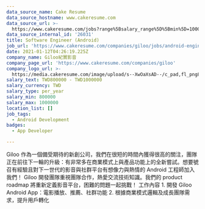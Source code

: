 ```yaml
---
data_source_name: Cake Resume
data_source_hostname: www.cakeresume.com
data_source_url: >-
  https://www.cakeresume.com/jobs?range%5Bsalary_range%5D%5Bmin%5D=1000000&refinementList%5Bprofession%5D%5B0%5D=tech_android-development&refinementList%5Bprofession%5D%5B1%5D=tech_ios-development
data_source_internal_id: '26031'
title: Software Engineer (Android)
job_url: 'https://www.cakeresume.com/companies/giloo/jobs/android-engineer-931f32'
date: 2021-01-12T04:26:19.225Z
company_name: Giloo紀實影音
company_page_url: 'https://www.cakeresume.com/companies/giloo'
company_logo_url: >-
  https://media.cakeresume.com/image/upload/s--XwOaXsAD--/c_pad,fl_png8,h_200,w_200/v1610355481/ojndi7lvou0qyesh8na6.png
salary_text: TWD800000 - TWD1000000
salary_currency: TWD
salary_type: per_year
salary_min: 800000
salary_max: 1000000
location_list: []
job_tags:
  - Android Development
badges:
  - App Developer

---
```


Giloo 作為一個備受期待的新創公司，我們在很短的時間內獲得很高的關注，團隊正在前往下一輪的升級：有非常多在商業模式上與產品功能上的全新嘗試。想要號召有經驗且對下一世代的影音與社群平台有想像力與熱情的 Android 工程師加入我們！ Giloo 開發團隊重視團隊合作，熱愛交流技術知識。我們的 product roadmap 將重新定義影音平台，困難的問題一起挑戰！ 工作內容 1. 開發 Giloo Android App：電影播放、推薦、社群功能 2. 根據商業模式邏輯及成長團隊需求，提升用戶轉化